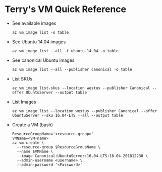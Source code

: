 # Terry's VM Quick Reference

* See available images
  ``` 
  az vm image list -o table
  ```
* See Ubuntu 14.04 images
  ```
  az vm image list --all -f ubuntu-14-04 -o table
  ```
* See canonical Ubuntu images
  ```
  az vm image list --all --publisher canonical -o table
  ```
* List SKUs
  ```
  az vm image list-skus --location westus --publisher Canonical --offer UbuntuServer --output table
  ```
* List Images
  ```
  az vm image list --location westus --publisher Canonical --offer UbuntuServer --sku 16.04-LTS --all --output table
  ```
* Create a VM (bash)
  ```
  ResourceGroupName='<resource-group>'
  VMName=<VM-name>
  az vm create \
    --resource-group $ResourceGroupName \
    --name $VMName \
    --image Canonical:UbuntuServer:16.04-LTS:16.04.201812230 \
    --admin-username <username> \
    --admin-password '<Password>'
  ```
